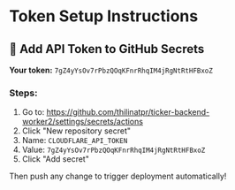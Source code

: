 # Token Setup Instructions

## 🔑 Add API Token to GitHub Secrets

**Your token:** `7gZ4yYsOv7rPbzQOqKFnrRhqIM4jRgNtRtHFBxoZ`

### Steps:
1. Go to: https://github.com/thilinatpr/ticker-backend-worker2/settings/secrets/actions
2. Click "New repository secret"
3. Name: `CLOUDFLARE_API_TOKEN`
4. Value: `7gZ4yYsOv7rPbzQOqKFnrRhqIM4jRgNtRtHFBxoZ`
5. Click "Add secret"

Then push any change to trigger deployment automatically!